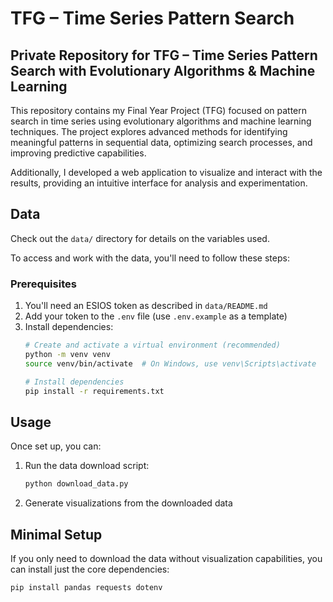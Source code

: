 # TFG – Time Series Pattern Search

## Private Repository for TFG – Time Series Pattern Search with Evolutionary Algorithms & Machine Learning

This repository contains my Final Year Project (TFG) focused on pattern search in time series using evolutionary algorithms and machine learning techniques. The project explores advanced methods for identifying meaningful patterns in sequential data, optimizing search processes, and improving predictive capabilities.

Additionally, I developed a web application to visualize and interact with the results, providing an intuitive interface for analysis and experimentation.


## Data

Check out the `data/` directory for details on the variables used.

To access and work with the data, you'll need to follow these steps:

### Prerequisites

1. You'll need an ESIOS token as described in `data/README.md`
2. Add your token to the `.env` file (use `.env.example` as a template)
3. Install dependencies:
   ```bash
   # Create and activate a virtual environment (recommended)
   python -m venv venv
   source venv/bin/activate  # On Windows, use venv\Scripts\activate
   
   # Install dependencies
   pip install -r requirements.txt
   ```

## Usage

Once set up, you can:

1. Run the data download script:
   ```bash
   python download_data.py
   ```

2. Generate visualizations from the downloaded data

## Minimal Setup

If you only need to download the data without visualization capabilities, you can install just the core dependencies:
```bash
pip install pandas requests dotenv
```
